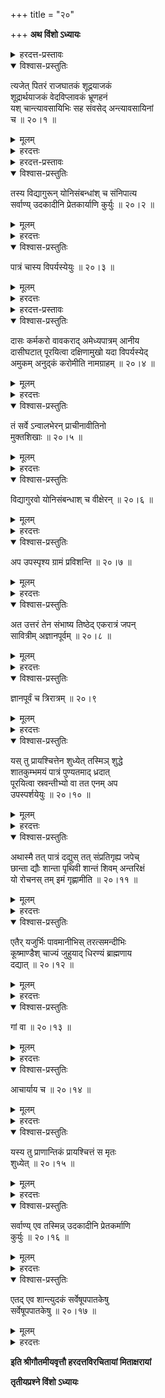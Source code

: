 +++
title = "२०"

+++
**अथ विंशो ऽध्यायः**

<details><summary>हरदत्त-प्रस्तावः</summary>

अथ यो याप्यं कृत्वापि प्रायश्चित्तं न प्रतिपद्यते स किं कर्तव्यः । त्याज्य इत्य् आह ।
</details>

<details open><summary>विश्वास-प्रस्तुतिः</summary>

त्यजेत् पितरं राजघातकं शूद्रयाजकं   
शूद्रार्थयाजकं वेदविप्लावकं भ्रूणहनं  
  	यश् चान्त्यावसायिभिः सह संवसेद् अन्त्यावसायिनां  
  च ॥ २०।१ ॥
</details>

<details><summary>मूलम्</summary>

त्यजेत् पितरं राजघातकं शूद्रयाजकं   
शूद्रार्थयाजकं वेदविप्लावकं भ्रूणहनं  
  	यश् चान्त्यावसायिभिः सह संवसेद् अन्त्यावसायिनां  
  च ॥ २०।१ ॥
</details>

<details><summary>हरदत्तः</summary>

राजात्राभिषिक्तो न जातिमात्रोपजीवी । तं हतवान् राजघातकः । शूद्रं यो याजयत्य् एतया निषादस्थपतिं याजयेद् इत्यादौ विषये स शूद्रयाजकः । यः शूद्राद् अर्थम् अधिगम्य यजते स शूद्रार्थयाजकः । अनध्यायानध्याप्याध्ययनादिना यो वेदं विप्लवायति व्याकुली करोति स वेदविप्लावकः । भ्रूणहा ब्रह्महा । एतन् महापातकिनाम् अप्य् उपलक्षणम् ।

> चण्डालः श्वपचः क्षत्ता सूतो वैदेहिकस् तथा ।  
> मागधायोगवौ चैव सप्तैते ऽन्त्यावसायिनः ॥

इत्य् अङ्गिराः । तैः सहैकस्मिन् स्थाने यो वसति स तथोक्तः । अन्त्यावसायिनाम् । यः सह वसतीत्य् अपेक्षते । तस्यां संवासो मैथुनाचरणम् । एतेषु निमित्तेषु पितरम् अपि त्यजेत् । पितृग्रहणात् किम् उत पुत्रादिकम् इति ॥ २०।१ ॥
</details>



<details><summary>हरदत्त-प्रस्तावः</summary>

अथ त्यागप्रकारः ।
</details>

<details open><summary>विश्वास-प्रस्तुतिः</summary>

तस्य विद्यागुरून् योनिसंबन्धांश् च संनिपात्य  
सर्वाण्य् उदकादीनि प्रेतकार्याणि कुर्युः ॥ २०।२ ॥
</details>

<details><summary>मूलम्</summary>

तस्य विद्यागुरून् योनिसंबन्धांश् च संनिपात्य  
सर्वाण्य् उदकादीनि प्रेतकार्याणि कुर्युः ॥ २०।२ ॥
</details>

<details><summary>हरदत्तः</summary>

तस्य त्याज्यस्य ये विद्यागुरव आचार्यगुरूपाध्याया योनिसंबन्धा मातुलादयस् तान् सर्वान् संनिपात्यैकत्र समवेतान् कृत्वोदकादीनि श्राद्धान्तानि सर्वाणि प्रेतकर्माणि  कुर्युः । के । पुत्रादयो ज्ञातयः, पितरम् इत्य् उपक्रमाद् बहुवचननिर्देशाच् च ॥ २०।२ ॥
</details>



<details open><summary>विश्वास-प्रस्तुतिः</summary>

पात्रं चास्य विपर्यस्येयुः ॥ २०।३ ॥
</details>

<details><summary>मूलम्</summary>

पात्रं चास्य विपर्यस्येयुः ॥ २०।३ ॥
</details>

<details><summary>हरदत्तः</summary>

अस्य त्याज्यस्य पात्रं किंचित् कल्पयित्वा ते एव। विपर्यस्येयुः । विपर्यासो ऽधोमुखीकरणम् । यथा तद् अनुदकं भवति ॥ २०।३ ॥
</details>



<details><summary>हरदत्त-प्रस्तावः</summary>

तत्र प्रकारः ।
</details>

<details open><summary>विश्वास-प्रस्तुतिः</summary>

दासः कर्मकरो वावकराद् अमेध्यपात्रम् आनीय  
दासीघटात् पूरयित्वा दक्षिणामुखो यदा विपर्यस्येद्  
  अमुकम् अनुद्कं करोमीति नामग्राहम् ॥ २०।४ ॥
</details>

<details><summary>मूलम्</summary>

दासः कर्मकरो वावकराद् अमेध्यपात्रम् आनीय  
दासीघटात् पूरयित्वा दक्षिणामुखो यदा विपर्यस्येद्  
  अमुकम् अनुद्कं करोमीति नामग्राहम् ॥ २०।४ ॥
</details>

<details><summary>हरदत्तः</summary>

दासः प्रसिद्धः । कर्मकरो भृतकः । तयोर् अन्यतरो ऽवकराद् अवस्करात् । वर्चस्के ऽवस्करः । अमेध्यात् सथानाद् अशुचि पात्रं किंचिद् उपादाय येन दास्य् उदकम् आहरति तस्माद् घऋआद् गृहीतेनोदकेन पूरयित्वा दक्षिणामुखो भूत्वा यदापसव्येन विपर्यस्येद् अपसव्यम् अधोमुखं विक्षिपेत् । तत्र मन्त्र – अमुकम् अनुदकं करोमीति । नामग्राहम् । अमुकम् इति स्थाने त्याज्यस्य नाम द्वितीयान्तं गृहीत्वा । नाम्न्यादिशिग्रहोर् इति णमुल् । ग्राह इत् पाठे रूपसिद्धिश् चिन्त्या ॥ २०।४ ॥
</details>



<details open><summary>विश्वास-प्रस्तुतिः</summary>

तं सर्वे ऽन्वालभेरन् प्राचीनावीतिनो   
मुक्तशिखाः ॥ २०।५ ॥
</details>

<details><summary>मूलम्</summary>

तं सर्वे ऽन्वालभेरन् प्राचीनावीतिनो   
मुक्तशिखाः ॥ २०।५ ॥
</details>

<details><summary>हरदत्तः</summary>

तं विपर्यस्यन्तं सर्वे ज्ञातयः प्राचीनावीतिनो मुक्तशिखाः सन्तो ऽन्वालभेरन् स्पृशेयुः ॥ २०।५ ॥
</details>



<details open><summary>विश्वास-प्रस्तुतिः</summary>

विद्यागुरवो योनिसंबन्धाश् च वीक्षेरन् ॥ २०।६ ॥
</details>

<details><summary>मूलम्</summary>

विद्यागुरवो योनिसंबन्धाश् च वीक्षेरन् ॥ २०।६ ॥
</details>

<details><summary>हरदत्तः</summary>

न तु संस्पृशेयुः ॥ २०।६ ॥
</details>



<details open><summary>विश्वास-प्रस्तुतिः</summary>

अप उपस्पृश्य ग्रामं प्रविशन्ति ॥ २०।७ ॥
</details>

<details><summary>मूलम्</summary>

अप उपस्पृश्य ग्रामं प्रविशन्ति ॥ २०।७ ॥
</details>

<details><summary>हरदत्तः</summary>

एवम् इदं कर्म कृत्वाप उप्स्पृश्य स्नात्वा ग्रामं संविशन्ति प्रविशेयुः । अत एव ज्ञायते ग्रामाद् बहिर् इदं कर्मेति ॥ २०।७ ॥
</details>



<details open><summary>विश्वास-प्रस्तुतिः</summary>

अत उत्तरं तेन संभाष्य तिष्ठेद् एकरात्रं जपन्   
सावित्रीम् अज्ञानपूर्वम् ॥ २०।८ ॥
</details>

<details><summary>मूलम्</summary>

अत उत्तरं तेन संभाष्य तिष्ठेद् एकरात्रं जपन्   
सावित्रीम् अज्ञानपूर्वम् ॥ २०।८ ॥
</details>

<details><summary>हरदत्तः</summary>

अतस् त्यागाद् ऊर्ध्वं तेन त्यक्तेन सह संभाषणम् अज्ञानात् कृत्वैकम् अहोरात्रं तिष्ठेन् न भुञ्जीत न शयीत नासीतेति । अज्ञानपूर्वम् इति वचनाद् एकवचननिर्देशाच् च ज्ञातिव्यतिरिक्तस्यापीदं भवति ॥ २०।८ ॥
</details>



<details open><summary>विश्वास-प्रस्तुतिः</summary>

ज्ञानपूर्वं च त्रिरात्रम् ॥ २०।९ 
</details>

<details><summary>मूलम्</summary>

ज्ञानपूर्वं च त्रिरात्रम् ॥ २०।९ 
</details>

<details><summary>हरदत्तः</summary>

यस् तु तेन ज्ञानपूर्वं संभाषते स त्रिरात्रम् उक्तक्रमेण तिष्ठेत् । कार्याकार्यनिरूपणादाव् इदम् । परिप्रश्नादौ तु पराशरोक्तम् ।

> क्षुते निष्ठीवने चैव दन्तस्पृष्टे तथैव च ।  
> पतितानां च संभाषे दक्षिणं श्रवणं स्पृशेत् ॥ इति ॥ २०।९ ॥
</details>



<details open><summary>विश्वास-प्रस्तुतिः</summary>

यस् तु प्रायश्चित्तेन शुध्येत् तस्मिञ् शुद्धे   
शातकुम्भमयं पात्रं पुण्यतमाद् ध्रदात्   
  	पूरयित्वा स्रवन्तीभ्यो वा तत एनम् अप   
  उपस्पर्शयेयुः ॥ २०।१० ॥
</details>

<details><summary>मूलम्</summary>

यस् तु प्रायश्चित्तेन शुध्येत् तस्मिञ् शुद्धे   
शातकुम्भमयं पात्रं पुण्यतमाद् ध्रदात्   
  	पूरयित्वा स्रवन्तीभ्यो वा तत एनम् अप   
  उपस्पर्शयेयुः ॥ २०।१० ॥
</details>

<details><summary>हरदत्तः</summary>

प्रायश्चित्तेनेति वचनाद् राजदण्डेन शुद्धस्य वक्ष्यमाणस्वीकरणविधिर् न भवति । तस्य केवलं परत्रैव शुद्धिः ।

> राजभिर् धृतदण्डास् तु कृत्वा पापानि मानवाः ।  
> निर्मलाः स्वर्गम् आयान्ति सन्तः सुकृतिनो यथा ॥ इति ॥

तस्मिंल् लोकसमक्षं शुद्धे शातकुम्भमयं सौवर्णं पात्रं पुण्यतमाद् ध्रदान् नदिभ्यो वाहृतेन जलेन पूरयित्वा ततस् तस्माद् आवर्जिता अप एनं चरितप्रायश्चित्तम् उपस्पर्शयेयुस् ताभिर् अद्भिः स्नापयेयुर् ज्ञातयः ॥ २०।१० ॥
</details>



<details open><summary>विश्वास-प्रस्तुतिः</summary>

अथास्मै तत् पात्रं दद्युस् तत् संप्रतिगृह्य जपेच्   
छान्ता द्यौः शान्ता पृथिवी शान्तं शिवम् अन्तरिक्षं  
  यो रोचनस् तम् इमं गृह्णामीति ॥ २०।११ ॥
</details>

<details><summary>मूलम्</summary>

अथास्मै तत् पात्रं दद्युस् तत् संप्रतिगृह्य जपेच्   
छान्ता द्यौः शान्ता पृथिवी शान्तं शिवम् अन्तरिक्षं  
  यो रोचनस् तम् इमं गृह्णामीति ॥ २०।११ ॥
</details>

<details><summary>हरदत्तः</summary>

अथ स्नापनान्तन्तरम् अस्मै स्नाताय तत् सौवर्णं पात्रं दद्युर् ज्ञातयः । स च तत् पात्रं प्रतिगृःय जपेच् छान्ता द्यौर् इत्यादि गृह्णामीत्यन्तम् ॥ २०।११ ॥
</details>



<details open><summary>विश्वास-प्रस्तुतिः</summary>

एतैर् यजुर्भिः पावमानीभिस् तरत्समन्दीभिः   
कूष्माण्डैश् चाज्यं जुहुयाद् धिरण्यं ब्राह्मणाय  
  दद्यात् ॥ २०।१२ ॥
</details>

<details><summary>मूलम्</summary>

एतैर् यजुर्भिः पावमानीभिस् तरत्समन्दीभिः   
कूष्माण्डैश् चाज्यं जुहुयाद् धिरण्यं ब्राह्मणाय  
  दद्यात् ॥ २०।१२ ॥
</details>

<details><summary>हरदत्तः</summary>

होमान्ते दानम् ॥ २०।१२ ॥
</details>



<details open><summary>विश्वास-प्रस्तुतिः</summary>

गां वा ॥ २०।१३ ॥
</details>

<details><summary>मूलम्</summary>

गां वा ॥ २०।१३ ॥
</details>

<details><summary>हरदत्तः</summary>

इच्छान्तो विकल्पः ॥ २०।१३ ॥
</details>



<details open><summary>विश्वास-प्रस्तुतिः</summary>

आचार्याय च ॥ २०।१४ ॥
</details>

<details><summary>मूलम्</summary>

आचार्याय च ॥ २०।१४ ॥
</details>

<details><summary>हरदत्तः</summary>

य आत्मन आचार्यस् तस्मा अप् हिरण्यं दद्याद् गां वा ॥ २०।१४ ॥
</details>



<details open><summary>विश्वास-प्रस्तुतिः</summary>

यस्य तु प्राणान्तिकं प्रायश्चित्तं स मृतः  
शुध्येत् ॥ २०।१५ ॥
</details>

<details><summary>मूलम्</summary>

यस्य तु प्राणान्तिकं प्रायश्चित्तं स मृतः  
शुध्येत् ॥ २०।१५ ॥
</details>

<details><summary>हरदत्तः</summary>

उत्तरविवक्षयेदम् उच्यते । प्रायश्चित्तस्य शुद्ध्यर्थत्वाद् एव सिद्धा शुद्धिः ॥ २०।१५ ॥
</details>



<details open><summary>विश्वास-प्रस्तुतिः</summary>

सर्वाण्य् एव तस्मिन्न् उदकादीनि प्रेतकर्माणि  
कुर्युः ॥ २०।१६ ॥
</details>

<details><summary>मूलम्</summary>

सर्वाण्य् एव तस्मिन्न् उदकादीनि प्रेतकर्माणि  
कुर्युः ॥ २०।१६ ॥
</details>

<details><summary>हरदत्तः</summary>

यद्य् अपि तस्य नास्मिंल् लोके प्रत्यापत्तिस् तथापि मरणाद् एव शुद्ध इति सर्वाण्य् एव प्रेतकर्माणि कर्तव्यानि । सर्वग्रहणाद् आशौचम् अपि । यो ऽपि द्वादशवार्षिकादौ प्रायश्चित्ते प्रवृत्तो मध्ये म्रियते तद्वैषय व्यास आह ।

> यजमानः सदा धर्म्ये म्रियते यदि मध्यतः ।  
> प्राप्नोत्य् एव तु तत् सर्वम् अत्र मे नास्ति संशयः ॥ इति ॥ २०।१६ ॥
</details>



<details open><summary>विश्वास-प्रस्तुतिः</summary>

एतद् एव शान्त्युदकं सर्वेषूपपातकेषु   
सर्वेषूपपातकेषु ॥ २०।१७ ॥
</details>

<details><summary>मूलम्</summary>

एतद् एव शान्त्युदकं सर्वेषूपपातकेषु   
सर्वेषूपपातकेषु ॥ २०।१७ ॥
</details>

<details><summary>हरदत्तः</summary>

एतद् एवानन्तरोक्तं शान्ता द्यौर् इत्यादिभिर् अभिमन्त्रितं सर्वेषूपपातकेषु कर्तव्यं प्रायश्चित्तस्यान्ते । आदाव् इत्य् अन्ये । द्विरुक्तिः पूर्ववत् ॥ २०।१७ ॥
</details>

**इति श्रीगौतमीयवृत्तौ हरदत्तविरचितायां मिताक्षरायां**

**तृतीयप्रश्ने विंशो ऽध्यायः**

